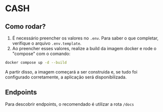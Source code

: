 # CASH

## Como rodar?

1. É necessário preencher os valores no `.env`. Para saber o que completar, verifique o arquivo `.env.template`.
2. Ao preencher esses valores, realize a build da imagem docker e rode o "compose" com o comando: 

```bash
docker compose up -d --build
```

A partir disso, a imagem começará a ser construida e, se tudo foi configurado corretamente, a aplicação será disponibilizada.

## Endpoints

Para descobrir endpoints, o recomendado é utilizar a rota `/docs`